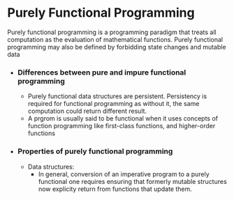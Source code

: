 # Purely Functional Programming

Purely functional programming is a programming paradigm that treats all computation as the evaluation of mathematical functions. Purely functional programming may also be defined by forbidding state changes and mutable data

- ### Differences between pure and impure functional programming
  - Purely functional data structures are persistent. Persistency is required for functional programming as without it, the same computation could return different result.
  - A prgrom is usually said to be functional when it uses concepts of function programming like first-class functions, and higher-order functions

- ### Properties of purely functional programming
  - Data structures:
    - In general, conversion of an imperative program to a purely functional one requires ensuring that formerly mutable structures now explicity return from functions that update them. 
